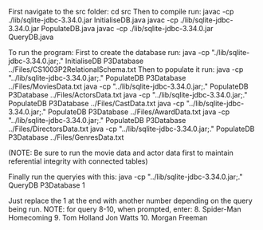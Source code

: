 First navigate to the src folder: cd src
Then to compile run:
javac -cp ./lib/sqlite-jdbc-3.34.0.jar InitialiseDB.java
javac -cp ./lib/sqlite-jdbc-3.34.0.jar PopulateDB.java
javac -cp ./lib/sqlite-jdbc-3.34.0.jar QueryDB.java

To run the program:
First to create the database run: java -cp "./lib/sqlite-jdbc-3.34.0.jar;." InitialiseDB P3Database ../Files/CS1003P2RelationalSchema.txt
Then to populate it run:
java -cp "../lib/sqlite-jdbc-3.34.0.jar;." PopulateDB P3Database ../Files/MoviesData.txt
java -cp "../lib/sqlite-jdbc-3.34.0.jar;." PopulateDB P3Database ../Files/ActorsData.txt
java -cp "../lib/sqlite-jdbc-3.34.0.jar;." PopulateDB P3Database ../Files/CastData.txt
java -cp "../lib/sqlite-jdbc-3.34.0.jar;." PopulateDB P3Database ../Files/AwardData.txt
java -cp "../lib/sqlite-jdbc-3.34.0.jar;." PopulateDB P3Database ../Files/DirectorsData.txt
java -cp "../lib/sqlite-jdbc-3.34.0.jar;." PopulateDB P3Database ../Files/GenresData.txt

(NOTE: Be sure to run the movie data and actor data first to maintain referential integrity with connected tables)

Finally run the queryies with this:
java -cp "../lib/sqlite-jdbc-3.34.0.jar;." QueryDB P3Database 1

Just replace the 1 at the end with another number depending on the query being run.
NOTE: for query 8-10, when prompted, enter:
8. Spider-Man Homecoming
9. Tom Holland
    Jon Watts
10. Morgan Freeman